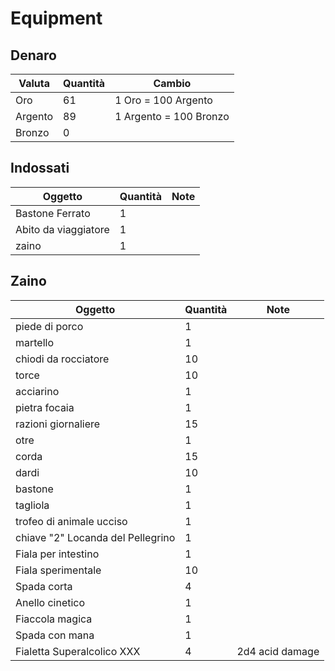# Equipment

## Denaro

| Valuta   | Quantità | Cambio                 |
| -------- | -------- | ---------------------- |
| Oro      | 61       | 1 Oro = 100 Argento    |
| Argento  | 89       | 1 Argento = 100 Bronzo |
| Bronzo   | 0        |                        |

## Indossati

| Oggetto                            | Quantità | Note                                   |
| ---------------------------------- | -------- | -------------------------------------- |
| Bastone Ferrato                    | 1        |                                        |
| Abito da viaggiatore               | 1        |                                        |
| zaino                              | 1        |                                        |

## Zaino

| Oggetto                            | Quantità | Note                                   |
| ---------------------------------- | -------- | -------------------------------------- |
| piede di porco                     | 1        |                                        |
| martello                           | 1        |                                        |
| chiodi da rocciatore               | 10       |                                        |
| torce                              | 10       |                                        |
| acciarino                          | 1        |                                        |
| pietra focaia                      | 1        |                                        |
| razioni giornaliere                | 15       |                                        |
| otre                               | 1        |                                        |
| corda                              | 15       |                                        |
| dardi                              | 10       |                                        |
| bastone                            | 1        |                                        |
| tagliola                           | 1        |                                        |
| trofeo di animale ucciso           | 1        |                                        |
| chiave "2" Locanda del Pellegrino  | 1        |                                        |
| Fiala per intestino                | 1        |                                        |
| Fiala sperimentale                 | 10       |                                        |
| Spada corta                        | 4        |                                        |
| Anello cinetico                    | 1        |                                        |
| Fiaccola magica                    | 1        |                                        |
| Spada con mana                     | 1        |                                        |
| Fialetta Superalcolico XXX         | 4        | 2d4 acid damage                        |
